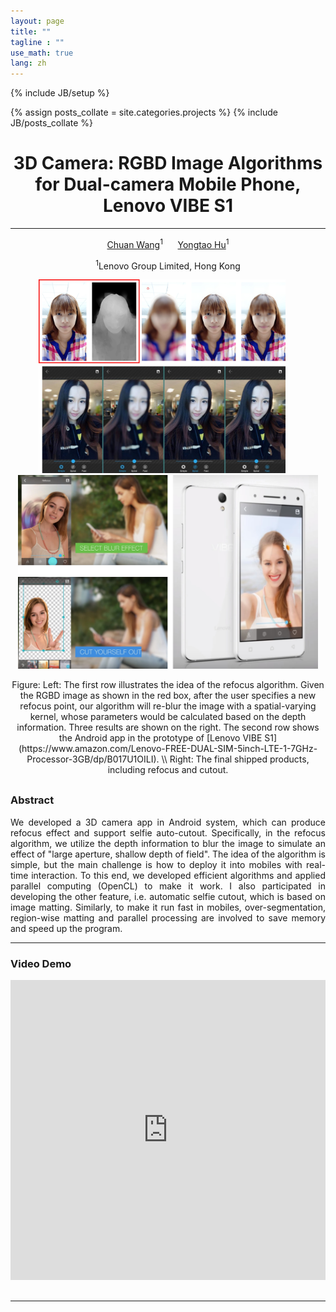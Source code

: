 ```yaml
---
layout: page
title: ""
tagline : ""
use_math: true
lang: zh
---
```

{% include JB/setup %}

{% assign posts_collate = site.categories.projects %}
{% include JB/posts_collate %}

<link rel="stylesheet" href="/glyphicons/css/glyphicons.css">

<h1 style="text-align:center;">3D Camera: RGBD Image Algorithms for Dual-camera Mobile Phone, Lenovo VIBE S1</h1>

---

<p style="text-align:center;">
	<a href="http://i.cs.hku.hk/~cwang/">Chuan Wang</a><sup>1</sup>
	&nbsp;&nbsp;&nbsp;&nbsp;
	<a href="http://herohuyongtao.github.io/">Yongtao Hu</a><sup>1</sup>
</p>

<p style="text-align:center;">
	<sup>1</sup>Lenovo Group Limited, Hong Kong
</p>

<p style="text-align:center;">
	<img src="3dcam-1.jpg" alt="demo" style="height: 310px;">
	&nbsp;&nbsp;&nbsp;&nbsp;
	<img src="3dcam-2.jpg" alt="finalprod" style="height: 310px;">
</p>

<p style="margin-bottom: 30px; text-align:center;" markdown="1">
	Figure: Left: The first row illustrates the idea of the refocus algorithm. Given the RGBD image as shown in the red box, after the user specifies a new refocus point, our algorithm will re-blur the image with a spatial-varying kernel, whose parameters would be calculated based on the depth information. Three results are shown on the right. The second row shows the Android app in the prototype of [Lenovo VIBE S1](https://www.amazon.com/Lenovo-FREE-DUAL-SIM-5inch-LTE-1-7GHz-Processor-3GB/dp/B017U1OILI). \\
	Right: The final shipped products, including refocus and cutout.
</p>

### Abstract
<p style="text-align: justify; text-justify: inter-word;" markdown="1">
	We developed a 3D camera app in Android system, which can produce refocus effect and support selfie auto-cutout. Specifically, in the refocus algorithm, we utilize the depth information to blur the image to simulate an effect of "large aperture, shallow depth of field". The idea of the algorithm is simple, but the main challenge is how to deploy it into mobiles with real-time interaction. To this end, we developed efficient algorithms and applied parallel computing (OpenCL) to make it work. I also participated in developing the other feature, i.e. automatic selfie cutout, which is based on image matting. Similarly, to make it run fast in mobiles, over-segmentation, region-wise matting and parallel processing are involved to save memory and speed up the program.
</p>

---

### Video Demo

<p style="margin-bottom: 30px; text-align:center; width=100%;">
<iframe width="100%" height="480" src="https://www.youtube.com/embed/8gFGsBY3rzg" frameborder="0" allowfullscreen></iframe>
</p>

---

<!--<table style="width:100%">
<col width="20%">
<col width="10">
<col >

</table>-->

<style type="text/css">
td {
    border: 0.5px;
    vertical-align: center;
    text-align: left;
}
</style>
